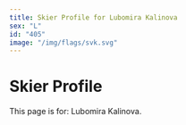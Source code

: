 ```yaml
---
title: Skier Profile for Lubomira Kalinova
sex: "L"
id: "405"
image: "/img/flags/svk.svg" 
---
```


# Skier Profile

This page is for: Lubomira Kalinova.
    